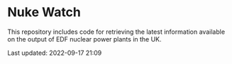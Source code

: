 # Nuke Watch

This repository includes code for retrieving the latest information available on the output of EDF nuclear power plants in the UK.

Last updated: 2022-09-17 21:09